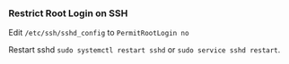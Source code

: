 ### Restrict Root Login on SSH

Edit `/etc/ssh/sshd_config` to `PermitRootLogin no` 

Restart sshd
`sudo systemctl restart sshd` or `sudo service sshd restart`.
